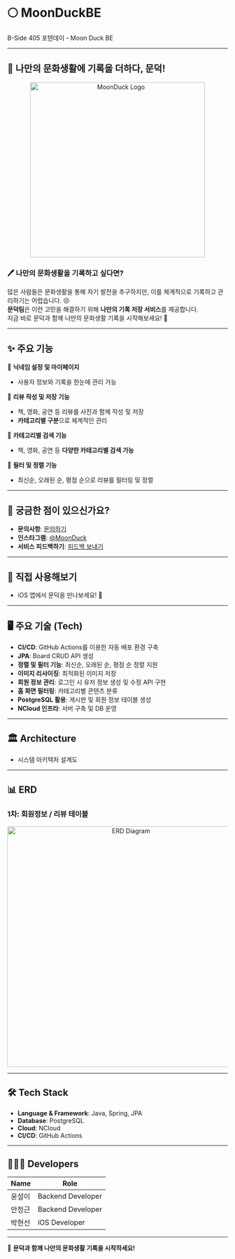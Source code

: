 # 🌕 MoonDuckBE
B-Side 405 포텐데이 - Moon Duck BE

---

## 📖 나만의 문화생활에 기록을 더하다, **문덕!**
<div align="center">
  <img src="https://github.com/Moon-Duck-Org/MoonDuckBE/assets/86522955/54b0a40d-1ca1-4d8e-802d-bd9e5c49d738" alt="MoonDuck Logo" width="400" />
</div>

### 🖊️ **나만의 문화생활을 기록하고 싶다면?**
많은 사람들은 문화생활을 통해 자기 발전을 추구하지만, 이를 체계적으로 기록하고 관리하기는 어렵습니다. 😒  
**문덕팀**은 이런 고민을 해결하기 위해 **나만의 기록 저장 서비스**를 제공합니다.  
지금 바로 문덕과 함께 나만의 문화생활 기록을 시작해보세요! 🚀

---

## ✨ 주요 기능
💛 **닉네임 설정 및 마이페이지**
- 사용자 정보와 기록을 한눈에 관리 가능

💛 **리뷰 작성 및 저장 기능**
- 책, 영화, 공연 등 리뷰를 사진과 함께 작성 및 저장
- **카테고리별 구분**으로 체계적인 관리

💛 **카테고리별 검색 기능**
- 책, 영화, 공연 등 **다양한 카테고리별 검색 가능**

💛 **필터 및 정렬 기능**
- 최신순, 오래된 순, 평점 순으로 리뷰를 필터링 및 정렬

---

## 💌 궁금한 점이 있으신가요?
- **문의사항**: [문의하기](#)
- **인스타그램**: [@MoonDuck](#)
- **서비스 피드백하기**: [피드백 보내기](#)

---

## 📝 직접 사용해보기
- iOS 앱에서 문덕을 만나보세요! 📱

---

## 🖥️ 주요 기술 (Tech)
- **CI/CD**: GitHub Actions를 이용한 자동 배포 환경 구축
- **JPA**: Board CRUD API 생성
- **정렬 및 필터 기능**: 최신순, 오래된 순, 평점 순 정렬 지원
- **이미지 리사이징**: 최적화된 이미지 저장
- **회원 정보 관리**: 로그인 시 유저 정보 생성 및 수정 API 구현
- **홈 화면 필터링**: 카테고리별 콘텐츠 분류
- **PostgreSQL 활용**: 게시판 및 회원 정보 테이블 생성
- **NCloud 인프라**: 서버 구축 및 DB 운영

---

## 🏛️ Architecture
- 시스템 아키텍처 설계도

---

## 📊 ERD
### 1차: 회원정보 / 리뷰 테이블
<div align="center">
  <img src="https://github.com/Moon-Duck-Org/MoonDuckBE/assets/86522955/f2c3c803-2d1d-42f2-b489-af95a1a663ec" alt="ERD Diagram" width="550" />
</div>  

---

## 🛠️ Tech Stack
- **Language & Framework**: Java, Spring, JPA
- **Database**: PostgreSQL
- **Cloud**: NCloud
- **CI/CD**: GitHub Actions

---

## 🧑🏻‍💻 Developers
| Name      | Role              |  
|-----------|-------------------|  
| 윤설이     | Backend Developer |  
| 안정근     | Backend Developer |  
| 박현선     | iOS Developer |  

---

🎉 **문덕과 함께 나만의 문화생활 기록을 시작하세요!**  
